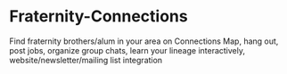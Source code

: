 # Fraternity-Connections
Find fraternity brothers/alum in your area on Connections Map, hang out, post jobs, organize group chats, learn your lineage interactively, website/newsletter/mailing list integration
